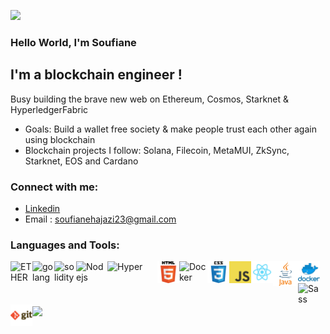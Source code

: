 ![](https://komarev.com/ghpvc/?username=hsouf&color=orange)
### Hello World, I'm Soufiane 

## I'm a blockchain engineer !
Busy building the brave new web
on Ethereum, Cosmos, Starknet & HyperledgerFabric
-  Goals: Build a wallet free society & make people trust each other again using blockchain
-  Blockchain projects I follow: Solana, Filecoin, MetaMUI, ZkSync, Starknet, EOS and Cardano

### Connect with me:

- [Linkedin](https://www.linkedin.com/in/soufiane-hajazi/) <br/>
- Email :  soufianehajazi23@gmail.com





### Languages and Tools:




<img align="left" alt="ETHER" width="35px" src="https://user-images.githubusercontent.com/37840702/124105377-138fc380-da5b-11eb-81e9-8348af1d6295.png" />
<img align="left" alt="golang" width="35px" src="https://user-images.githubusercontent.com/37840702/196007717-72f50d1f-c063-4b9e-8deb-65591b85f633.png" />

<img align="left" alt="solidity" width="35px" src="https://user-images.githubusercontent.com/37840702/124106210-e859a400-da5b-11eb-8fca-7607c401dcb1.png" />
<img align="left" alt="Nodejs" width="50px" src="https://user-images.githubusercontent.com/37840702/125656949-61bf2228-5fc1-449b-bc83-b05579d14286.png" />
<img align="left" alt="Hyper" width="80px" src="https://user-images.githubusercontent.com/37840702/124105653-58b3f580-da5b-11eb-8caf-ade37dd94963.png" />
<img align="left" alt="HTML5" width="35px" src="https://raw.githubusercontent.com/github/explore/80688e429a7d4ef2fca1e82350fe8e3517d3494d/topics/html/html.png" />
<img align="left" alt="Docker" width="45px" src="https://miro.medium.com/max/600/1*usQX20oLxChIAupsuRi7GQ.png" />
<img align="left" alt="CSS3" width="35px" src="https://raw.githubusercontent.com/github/explore/80688e429a7d4ef2fca1e82350fe8e3517d3494d/topics/css/css.png" />

<img align="left" alt="JavaScript" width="35px" src="https://raw.githubusercontent.com/github/explore/80688e429a7d4ef2fca1e82350fe8e3517d3494d/topics/javascript/javascript.png" />
<img align="left" alt="React" width="35px" src="https://raw.githubusercontent.com/github/explore/80688e429a7d4ef2fca1e82350fe8e3517d3494d/topics/react/react.png" />

<img align="left" alt="Java" width="40px" src="https://raw.githubusercontent.com/github/explore/80688e429a7d4ef2fca1e82350fe8e3517d3494d/topics/java/java.png" />

<img align="left" alt="Sass" width="35px" src="https://raw.githubusercontent.com/github/explore/80688e429a7d4ef2fca1e82350fe8e3517d3494d/topics/docker/docker.png" />

<img align="left" alt="Sass" width="35px" src="https://user-images.githubusercontent.com/37840702/124106454-20f97d80-da5c-11eb-8f35-aaad4cd0f557.png" />





<img align="left" alt="Git" width="35px" src="https://raw.githubusercontent.com/github/explore/78df643247d429f6cc873026c0622819ad797942/topics/git/git.png" />


<br />
<br />

<a href="https://github.com/hsouf?tab=repositories">
 <img align="center" src="https://github-readme-stats.vercel.app/api?username=hsouf&line_height=40&show_icons=true">
</a>

